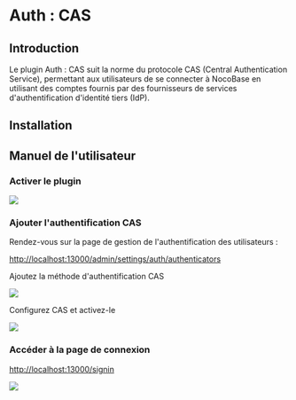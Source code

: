 # Auth : CAS

<PluginInfo commercial="true" name="auth-cas"></PluginInfo>

## Introduction

Le plugin Auth : CAS suit la norme du protocole CAS (Central Authentication Service), permettant aux utilisateurs de se connecter à NocoBase en utilisant des comptes fournis par des fournisseurs de services d'authentification d'identité tiers (IdP).

## Installation

## Manuel de l'utilisateur

### Activer le plugin

![](https://static-docs.nocobase.com/469c48d9f2e8d41a088092c34ddb41f5.png)

### Ajouter l'authentification CAS

Rendez-vous sur la page de gestion de l'authentification des utilisateurs :

[http://localhost:13000/admin/settings/auth/authenticators](http://localhost:13000/admin/settings/auth/authenticators)

Ajoutez la méthode d'authentification CAS

![](https://static-docs.nocobase.com/a268500c5008d3b90e57ff1e2ea41aca.png)

Configurez CAS et activez-le

![](https://static-docs.nocobase.com/2518b3fcc80d8a41391f3b629a510a02.png)

### Accéder à la page de connexion

[http://localhost:13000/signin](http://localhost:13000/signin)

![](https://static-docs.nocobase.com/49116aafbb2ed7218306f929ac8af967.png)
